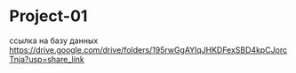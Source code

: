 # Project-01



ссылка на базу данных
https://drive.google.com/drive/folders/195rwGgAYlqJHKDFexSBD4kpCJorcTnja?usp=share_link